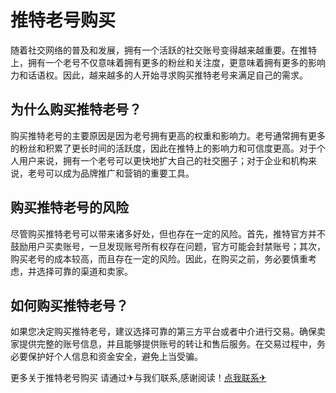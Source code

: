 # 推特老号购买

随着社交网络的普及和发展，拥有一个活跃的社交账号变得越来越重要。在推特上，拥有一个老号不仅意味着拥有更多的粉丝和关注度，更意味着拥有更多的影响力和话语权。因此，越来越多的人开始寻求购买推特老号来满足自己的需求。

## 为什么购买推特老号？

购买推特老号的主要原因是因为老号拥有更高的权重和影响力。老号通常拥有更多的粉丝和积累了更长时间的活跃度，因此在推特上的影响力和可信度更高。对于个人用户来说，拥有一个老号可以更快地扩大自己的社交圈子；对于企业和机构来说，老号可以成为品牌推广和营销的重要工具。

## 购买推特老号的风险

尽管购买推特老号可以带来诸多好处，但也存在一定的风险。首先，推特官方并不鼓励用户买卖账号，一旦发现账号所有权存在问题，官方可能会封禁账号；其次，购买老号的成本较高，而且存在一定的风险。因此，在购买之前，务必要慎重考虑，并选择可靠的渠道和卖家。

## 如何购买推特老号？

如果您决定购买推特老号，建议选择可靠的第三方平台或者中介进行交易。确保卖家提供完整的账号信息，并且能够提供账号的转让和售后服务。在交易过程中，务必要保护好个人信息和资金安全，避免上当受骗。

更多关于推特老号购买 请通过✈与我们联系,感谢阅读！[点我联系✈](https://dl.G208.com)